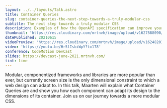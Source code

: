```yaml
---
layout: ../../layouts/Talk.astro
title: Container Queries
slug: container-queries-the-next-step-towards-a-truly-modular-css
subtitle: The next step towards a truly modular CSS
description: Examples of how the OpenAPI specification can improve your Front End workflow
thumbnail: 'https://res.cloudinary.com/mrtnvh/image/upload/v1627588090/mrtnvh.com/devcast-juni-2021.jpg'
datePublished: 20210615
videoPreview: 'https://res.cloudinary.com/mrtnvh/image/upload/v1624820160/mrtnvh.com/devcast-juni-2021-thumbnail.jpg'
video: 'https://youtu.be/Hr5lIsbiWpY?t=178'
conference: CodeMotion DevCast
slides: https://devcast-june-2021.mrtnvh.com/
tint: lime
---
```


Modular, componentized frameworks and libraries are more popular than ever, but currently screen size is the only dimensional constraint to which a web design can adapt to. In this talk, Maarten will explain what Container Queries are and show you how each component can adapt its design to the dimensions of its container. Join us on our journey towards a more modular CSS.
